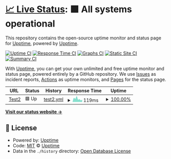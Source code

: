 # [📈 Live Status](https://pablokbs.github.io): <!--live status--> **🟩 All systems operational**

This repository contains the open-source uptime monitor and status page for [Upptime](https://upptime.js.org), powered by [Upptime](https://github.com/upptime/upptime).

[![Uptime CI](https://github.com/pablokbs/upptime/workflows/Uptime%20CI/badge.svg)](https://github.com/pablokbs/upptime/actions?query=workflow%3A%22Uptime+CI%22)
[![Response Time CI](https://github.com/pablokbs/upptime/workflows/Response%20Time%20CI/badge.svg)](https://github.com/pablokbs/upptime/actions?query=workflow%3A%22Response+Time+CI%22)
[![Graphs CI](https://github.com/pablokbs/upptime/workflows/Graphs%20CI/badge.svg)](https://github.com/pablokbs/upptime/actions?query=workflow%3A%22Graphs+CI%22)
[![Static Site CI](https://github.com/pablokbs/upptime/workflows/Static%20Site%20CI/badge.svg)](https://github.com/pablokbs/upptime/actions?query=workflow%3A%22Static+Site+CI%22)
[![Summary CI](https://github.com/pablokbs/upptime/workflows/Summary%20CI/badge.svg)](https://github.com/pablokbs/upptime/actions?query=workflow%3A%22Summary+CI%22)

With [Upptime](https://upptime.js.org), you can get your own unlimited and free uptime monitor and status page, powered entirely by a GitHub repository. We use [Issues](https://github.com/upptime/upptime/issues) as incident reports, [Actions](https://github.com/pablokbs/upptime/actions) as uptime monitors, and [Pages](https://pablokbs.github.io) for the status page.

<!--start: status pages-->
<!-- This summary is generated by Upptime (https://github.com/upptime/upptime) -->
<!-- Do not edit this manually, your changes will be overwritten -->
<!-- prettier-ignore -->
| URL | Status | History | Response Time | Uptime |
| --- | ------ | ------- | ------------- | ------ |
| <img alt="" src="https://icons.duckduckgo.com/ip3/null.ico" height="13"> [Test2](google.com) | 🟩 Up | [test2.yml](https://github.com/jesusm0920/upptime/commits/HEAD/history/test2.yml) | <details><summary><img alt="Response time graph" src="./graphs/test2/response-time-week.png" height="20"> 119ms</summary><br><a href="https://jesusm0920.github.io/upptime/history/test2"><img alt="Response time 145" src="https://img.shields.io/endpoint?url=https%3A%2F%2Fraw.githubusercontent.com%2Fjesusm0920%2Fupptime%2FHEAD%2Fapi%2Ftest2%2Fresponse-time.json"></a><br><a href="https://jesusm0920.github.io/upptime/history/test2"><img alt="24-hour response time 86" src="https://img.shields.io/endpoint?url=https%3A%2F%2Fraw.githubusercontent.com%2Fjesusm0920%2Fupptime%2FHEAD%2Fapi%2Ftest2%2Fresponse-time-day.json"></a><br><a href="https://jesusm0920.github.io/upptime/history/test2"><img alt="7-day response time 119" src="https://img.shields.io/endpoint?url=https%3A%2F%2Fraw.githubusercontent.com%2Fjesusm0920%2Fupptime%2FHEAD%2Fapi%2Ftest2%2Fresponse-time-week.json"></a><br><a href="https://jesusm0920.github.io/upptime/history/test2"><img alt="30-day response time 131" src="https://img.shields.io/endpoint?url=https%3A%2F%2Fraw.githubusercontent.com%2Fjesusm0920%2Fupptime%2FHEAD%2Fapi%2Ftest2%2Fresponse-time-month.json"></a><br><a href="https://jesusm0920.github.io/upptime/history/test2"><img alt="1-year response time 145" src="https://img.shields.io/endpoint?url=https%3A%2F%2Fraw.githubusercontent.com%2Fjesusm0920%2Fupptime%2FHEAD%2Fapi%2Ftest2%2Fresponse-time-year.json"></a></details> | <details><summary><a href="https://jesusm0920.github.io/upptime/history/test2">100.00%</a></summary><a href="https://jesusm0920.github.io/upptime/history/test2"><img alt="All-time uptime 100.00%" src="https://img.shields.io/endpoint?url=https%3A%2F%2Fraw.githubusercontent.com%2Fjesusm0920%2Fupptime%2FHEAD%2Fapi%2Ftest2%2Fuptime.json"></a><br><a href="https://jesusm0920.github.io/upptime/history/test2"><img alt="24-hour uptime 100.00%" src="https://img.shields.io/endpoint?url=https%3A%2F%2Fraw.githubusercontent.com%2Fjesusm0920%2Fupptime%2FHEAD%2Fapi%2Ftest2%2Fuptime-day.json"></a><br><a href="https://jesusm0920.github.io/upptime/history/test2"><img alt="7-day uptime 100.00%" src="https://img.shields.io/endpoint?url=https%3A%2F%2Fraw.githubusercontent.com%2Fjesusm0920%2Fupptime%2FHEAD%2Fapi%2Ftest2%2Fuptime-week.json"></a><br><a href="https://jesusm0920.github.io/upptime/history/test2"><img alt="30-day uptime 100.00%" src="https://img.shields.io/endpoint?url=https%3A%2F%2Fraw.githubusercontent.com%2Fjesusm0920%2Fupptime%2FHEAD%2Fapi%2Ftest2%2Fuptime-month.json"></a><br><a href="https://jesusm0920.github.io/upptime/history/test2"><img alt="1-year uptime 100.00%" src="https://img.shields.io/endpoint?url=https%3A%2F%2Fraw.githubusercontent.com%2Fjesusm0920%2Fupptime%2FHEAD%2Fapi%2Ftest2%2Fuptime-year.json"></a></details>

<!--end: status pages-->

[**Visit our status website →**](https://pablokbs.github.io)

## 📄 License

- Powered by: [Upptime](https://github.com/upptime/upptime)
- Code: [MIT](./LICENSE) © [Upptime](https://upptime.js.org)
- Data in the `./history` directory: [Open Database License](https://opendatacommons.org/licenses/odbl/1-0/)
